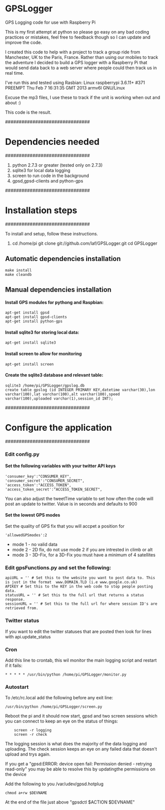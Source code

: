GPSLogger
=========

GPS Logging code for use with Raspberry Pi

This is my first attempt at python so please go easy on any bad coding practices or mistakes, feel free to feedback though so I can update and improve the code.

I created this code to help with a project to track a group ride from Manchester, UK to the Paris, France.
Rather than using our mobiles to track the adventure I decided to build a GPS logger with a Raspberry Pi that would send data back to a web server where people could then track us in real time.

I've run this and tested using Rasbian:
Linux raspberrypi 3.6.11+ #371 PREEMPT Thu Feb 7 16:31:35 GMT 2013 armv6l GNU/Linux

Excuse the mp3 files, I use these to track if the unit is working when out and about :)

This code is the result.

###############################
# Dependencies needed         #
###############################

1. python 2.7.3 or greater (tested only on 2.7.3)
2. sqlite3 for local data logging
3. screen to run code in the background
4. gpsd,gpsd-clients and python-gps

###############################
# Installation steps          #
###############################

To install and setup, follow these instructions.

1.  cd /home/pi
    git clone git://github.com/laf/GPSLogger.git
    cd GPSLogger


## Automatic dependencies installation

```
make install
make cleandb
```

## Manual dependencies installation

#### Install GPS modules for pythong and Raspbian:

```
apt-get install gpsd
apt-get install gpsd-clients
apt-get install python-gps
```

#### Install sqlite3 for storing local data:

````
apt-get install sqlite3
````

#### Install screen to allow for monitoring
````
apt-get install screen
````

#### Create the sqlite3 database and relevant table:

````    
sqlite3 /home/pi/GPSLogger/gpslog.db
create table gpslog (id INTEGER PRIMARY KEY,datetime varchar(30),lon varchar(100),lat varchar(100),alt varchar(100),speed varchar(100),uploaded varchar(1),session_id INT);
````

###############################
# Configure the application   #
###############################

### Edit config.py

#### Set the following variables with your twitter API keys
```
'consumer_key':"CONSUMER_KEY",
'consumer_secret':"CONSUMER_SECRET",
'access_token':"ACCESS_TOKEN",
'access_token_secret':"ACCESS_TOKEN_SECRET",
```

You can also adjust the tweetTime variable to set how often the code will post an update to twitter. Value is in seconds and defaults to 900

#### Set the lowest GPS modes 

Set the quality of GPS fix that you will accpet a position for
````
'allowedGPSmodes':2
````
* mode 1 - no valid data
* mode 2 - 2D fix, do not use mode 2 if you are intrested in climb or alt
* mode 3 - 3D-Fix, for a 3D-Fix you must have a minimum of 4 satellites

### Edit gpsFunctions.py and set the following:
    apiURL = '' # Set this to the website you want to post data to. This is just in the format  www.DOMAIN.TLD (i.e www.google.co.uk)
    APIKEY # Set this to the KEY in the web code to stop people posting data.
    statusURL = '' # Set this to the full url that returns a status response.
    sessionURL = '' # Set this to the full url for where session ID's are retrieved from.
    

### Twitter status
If you want to edit the twitter statuses that are posted then look for lines with api.update_status

### Cron
 Add this line to crontab, this wil monitor the main logging script and restart if it fails:
````
* * * * * /usr/bin/python /home/pi/GPSLogger/monitor.py
````
### Autostart
 To /etc/rc.local add the following before any exit line:
````
/usr/bin/python /home/pi/GPSLogger/screen.py
````

Reboot the pi and it should now start, gpsd and two screen sessions which you can connect to keep an eye on the status of things:
```
    screen -r logging
    screen -r check
```

The logging session is what does the majority of the data logging and uploading. The check session keeps an eye on any failed data that doesn't upload and trys again.

If you get a "gpsd:ERROR: device open fail: Permission denied - retrying read-only" you may be able to resolve this by updatingthe permissions on the device

Add the following to you /var/udev/gpsd.hotplug
```
chmod a+rw $DEVNAME
```
At the end of the file just above "gpsdctl $ACTION $DEVNAME"
